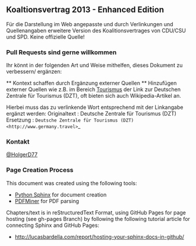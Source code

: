 Koaltionsvertrag 2013 - Enhanced Edition
----------------------------------------

Für die Darstellung im Web angepasste und durch Verlinkungen und Quellenangaben erweitere
Version des Koalitionsvertrages von CDU/CSU und SPD. Keine offizielle Quelle!

### Pull Requests sind gerne willkommen
Ihr könnt in der folgenden Art und Weise mithelfen, dieses Dokument zu verbessern/
ergänzen:

** Kontext schaffen durch Ergänzung externer Quellen **
Hinzufügen externer Quellen wie z.B. im Bereich [Tourismus](http://holgerd77.github.io/koalitionsvertrag/1_wachstum/1_1_wirtschaft.html#tourismus)
der Link zur Deutschen Zentrale für Tourismus (DZT), oft bieten sich auch Wikipedia-Artikel an.

Hierbei muss das zu verlinkende Wort entsprechend mit der Linkangabe ergänzt werden:
Originaltext : Deutsche Zentrale für Tourismus (DZT) 
Ersetzung    : `Deutsche Zentrale für Tourismus (DZT) <http://www.germany.travel>`_

### Kontakt
[@HolgerD77](https://twitter.com/holgerd77)


### Page Creation Process
This document was created using the following tools:
* [Python Sphinx](http://sphinx-doc.org/) for document creation
* [PDFMiner](http://www.unixuser.org/~euske/python/pdfminer/) for PDF parsing

Chapters/text is in reStructuredText Format, using GitHub Pages for page
hosting (see gh-pages Branch) by following the following tutorial article
for connecting Sphinx and GitHub Pages:
* http://lucasbardella.com/report/hosting-your-sphinx-docs-in-github/

